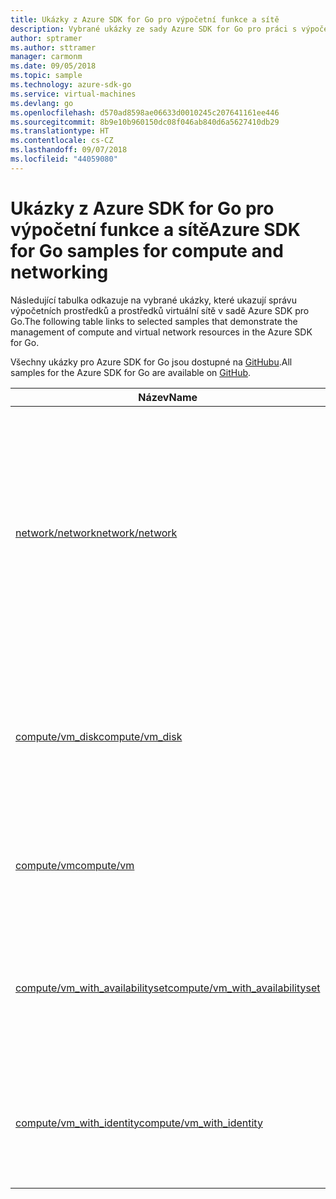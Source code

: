 ```yaml
---
title: Ukázky z Azure SDK for Go pro výpočetní funkce a sítě
description: Vybrané ukázky ze sady Azure SDK for Go pro práci s výpočetními funkcemi, jako jsou virtuální počítače a virtuální sítě
author: sptramer
ms.author: sttramer
manager: carmonm
ms.date: 09/05/2018
ms.topic: sample
ms.technology: azure-sdk-go
ms.service: virtual-machines
ms.devlang: go
ms.openlocfilehash: d570ad8598ae06633d0010245c207641161ee446
ms.sourcegitcommit: 8b9e10b960150dc08f046ab840d6a5627410db29
ms.translationtype: HT
ms.contentlocale: cs-CZ
ms.lasthandoff: 09/07/2018
ms.locfileid: "44059080"
---
```

# <a name="azure-sdk-for-go-samples-for-compute-and-networking"></a><span data-ttu-id="8c55d-103">Ukázky z Azure SDK for Go pro výpočetní funkce a sítě</span><span class="sxs-lookup"><span data-stu-id="8c55d-103">Azure SDK for Go samples for compute and networking</span></span>

<span data-ttu-id="8c55d-104">Následující tabulka odkazuje na vybrané ukázky, které ukazují správu výpočetních prostředků a prostředků virtuální sítě v sadě Azure SDK pro Go.</span><span class="sxs-lookup"><span data-stu-id="8c55d-104">The following table links to selected samples that demonstrate the management of compute and virtual network resources in the Azure SDK for Go.</span></span>

<span data-ttu-id="8c55d-105">Všechny ukázky pro Azure SDK for Go jsou dostupné na [GitHubu](https://github.com/Azure-Samples/azure-sdk-for-go-samples).</span><span class="sxs-lookup"><span data-stu-id="8c55d-105">All samples for the Azure SDK for Go are available on [GitHub](https://github.com/Azure-Samples/azure-sdk-for-go-samples).</span></span>

| <span data-ttu-id="8c55d-106">Název</span><span class="sxs-lookup"><span data-stu-id="8c55d-106">Name</span></span> | <span data-ttu-id="8c55d-107">Popis</span><span class="sxs-lookup"><span data-stu-id="8c55d-107">Description</span></span> |
|------|-------------|
| [<span data-ttu-id="8c55d-108">network/network</span><span class="sxs-lookup"><span data-stu-id="8c55d-108">network/network</span></span>](https://github.com/Azure-Samples/azure-sdk-for-go-samples/blob/master/network/network.go) | <span data-ttu-id="8c55d-109">Vytváření, aktualizace a odstraňování síťových prostředků, včetně virtuálních sítí, podsítí a skupiny zabezpečení sítě, a dotazování na ně.</span><span class="sxs-lookup"><span data-stu-id="8c55d-109">Create, update, delete, and query network resources including virtual networks, subnets, and network security groups.</span></span> |
| [<span data-ttu-id="8c55d-110">compute/vm_disk</span><span class="sxs-lookup"><span data-stu-id="8c55d-110">compute/vm_disk</span></span>](https://github.com/Azure-Samples/azure-sdk-for-go-samples/blob/master/compute/vm_disk.go) | <span data-ttu-id="8c55d-111">Vytváření, připojení, odpojení, aktualizace a šifrování datových disků pro virtuální počítač.</span><span class="sxs-lookup"><span data-stu-id="8c55d-111">Create, attach, detach, update, and encrypt data disks for a VM.</span></span> |
| [<span data-ttu-id="8c55d-112">compute/vm</span><span class="sxs-lookup"><span data-stu-id="8c55d-112">compute/vm</span></span>](https://github.com/Azure-Samples/azure-sdk-for-go-samples/blob/master/compute/vm.go) | <span data-ttu-id="8c55d-113">Vytváření, aktualizace, deaktivace a správa virtuálních počítačů.</span><span class="sxs-lookup"><span data-stu-id="8c55d-113">Create, update, deactivate, and manage VMs.</span></span> |
| [<span data-ttu-id="8c55d-114">compute/vm_with_availabilityset</span><span class="sxs-lookup"><span data-stu-id="8c55d-114">compute/vm_with_availabilityset</span></span>](https://github.com/Azure-Samples/azure-sdk-for-go-samples/blob/master/compute/vm_with_availabilityset.go) | <span data-ttu-id="8c55d-115">Vytváření skupin dostupnosti a nástrojů pro vyrovnávání zatížení pro virtuální počítače.</span><span class="sxs-lookup"><span data-stu-id="8c55d-115">Create availability sets and load balancers for VMs.</span></span> |
| [<span data-ttu-id="8c55d-116">compute/vm_with_identity</span><span class="sxs-lookup"><span data-stu-id="8c55d-116">compute/vm_with_identity</span></span>](https://github.com/Azure-Samples/azure-sdk-for-go-samples/blob/master/compute/vm_with_identity.go) | <span data-ttu-id="8c55d-117">Vytváření a správa identit spravované služby (souborů MSI) pro virtuální počítače.</span><span class="sxs-lookup"><span data-stu-id="8c55d-117">Create and manage Managed Service Identities (MSIs) for VMs.</span></span> |
